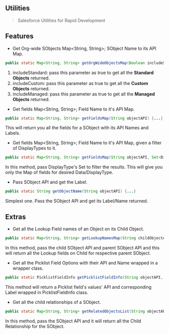## Utilities
> Salesforce Utilities for Rapid Development

## Features

* Get Org-wide SObjects Map<String, String>; SObject Name to its API Map.
```java
public static Map<String, String> getOrgWideObjectsMap(Boolean includeStandard, Boolean includeCustom, Boolean includeManaged) {...}
```
1. includeStandard: pass this parameter as true to get all the **Standard Objects** returned.
2. includeCustom: pass this parameter as true to get all the **Custom Objects** returned.
3. includeManaged: pass this parameter as true to get all the **Managed Objects** returned.


* Get fields Map<String, String>; Field Name to it's API Map.
```java
public static Map<String, String> getFieldsMap(String objectAPI) {...}
```
This will return you all the fields for a SObject with its API Names and Labels.


* Get fields Map<String, String>; Field Name to it's API Map, given a filter of DisplayTypes to it.
```java
public static Map<String, String> getFieldsMap(String objectAPI, Set<DisplayType> types) {...}
```
In this method, pass DisplayType's Set to filter the results. This will give you only the Map of fields for desired Data/DisplayType.

* Pass SObject API and get the Label.
```java
public static String getObjectName(String objectAPI) {...}
```
Simplest one. Pass the SObject API and get its Label/Name returned.

## Extras
* Get all the Lookup Field names of an Object on its Child Object.
```java
public static Map<String, String> getLookupNamesMap(String childObjectAPI, String parentObjectAPI) {...}
```
In this method, pass the child SObject API and parent SObject API and this will return all the Lookup fields on Child for respective parent SObject.

* Get all the Picklist Field Options with their API and Name wrapped in a wrapper class.
```java
public static PicklistFieldInfo getPicklistFieldInfo(String objectAPI, String fieldAPI, Boolean includeAll) {...}
```
This method will return a Picklist field's values' API and corresponding Label wrapped in PicklistFieldInfo class.

* Get all the child relationships of a SObject.
```java
public static Map<String, String> getRelatedObjectsList(String objectAPI) {...}
```
In this method, pass the SObject API and it will return all the Child Relationship for the SObject.